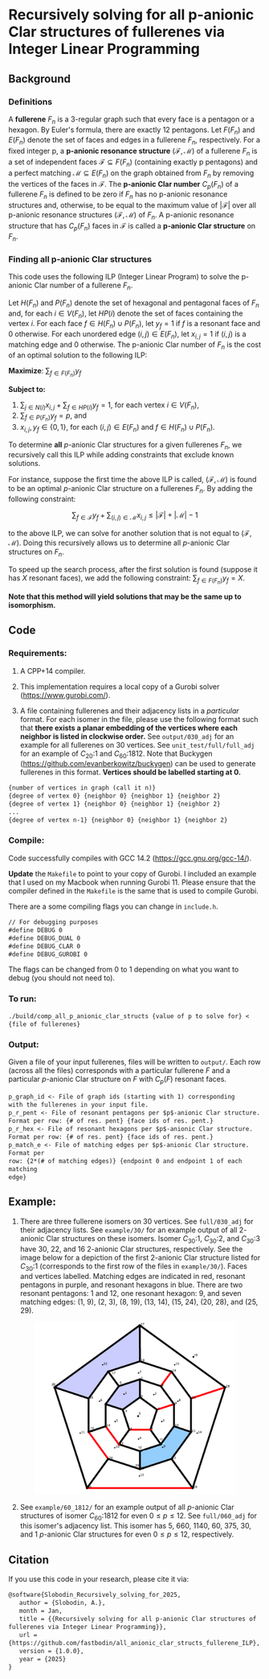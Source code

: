 # Recursively solving for all p-anionic Clar structures of fullerenes via Integer Linear Programming

## Background

### Definitions

A **fullerene** $F_n$ is a 3-regular graph such that every face is a pentagon
or a hexagon. By Euler's formula, there are exactly 12 pentagons. Let $F(F_n)$
and $E(F_n)$ denote the set of faces and edges in a fullerene $F_n$,
respectively. For a fixed integer p, a **p-anionic resonance structure**
$(\mathcal{F}, \mathcal{M})$ of a fullerene $F_n$ is a set of independent faces
$\mathcal{F} \subseteq F(F_n)$ (containing exactly p pentagons) and a perfect
matching $\mathcal{M} \subseteq E(F_n)$ on the graph obtained from $F_n$ by
removing the vertices of the faces in $\mathcal{F}$. The **p-anionic Clar
number** $C_p(F_n)$ of a fullerene $F_n$ is defined to be zero if $F_n$ has no
p-anionic resonance structures and, otherwise, to be equal to the maximum value
of $|\mathcal{F}|$ over all p-anionic resonance structures $(\mathcal{F},
\mathcal{M})$ of $F_n$. A p-anionic resonance structure that has $C_p(F_n)$
faces in $\mathcal{F}$ is called a **p-anionic Clar structure** on $F_n$.

### Finding all p-anionic Clar structures

This code uses the following ILP (Integer Linear Program) to solve the
p-anionic Clar number of a fullerene $F_n$.

Let $H(F_n)$ and $P(F_n)$ denote the set of hexagonal and pentagonal faces of
$F_n$ and, for each $i \in V(F_n)$, let $HP(i)$ denote the set of faces
containing the vertex $i$. For each face $f\in H(F_n)\cup P(F_n)$, let $y_f=1$
if $f$ is a resonant face and 0 otherwise. For each unordered edge $(i,j) \in
E(F_n)$, let $x_{i,j}=1$ if $(i,j)$ is a matching edge and 0 otherwise. The
p-anionic Clar number of $F_n$ is the cost of an optimal solution to the
following ILP:

**Maximize**: $\sum_{f \in F(F_n)} y_{f}$

**Subject to:**
1. $\sum_{j \in N(i)} x_{i,j} + \sum_{f \in HP(i)} y_{f} = 1$, for each vertex
   $i \in V(F_n)$,
2. $\sum_{f \in P(F_n)} y_f = p$, and
3. $x_{i,j}, y_f \in \{0,1\}$, for each $(i,j)\in E(F_n)$ and $f \in H(F_n)\cup
   P(F_n)$.

To determine **all** $p$-anionic Clar structures for a given fullerenes $F_n$,
we recursively call this ILP while adding constraints that exclude
known solutions.

For instance, suppose the first time the above ILP is called, $(\mathcal{F},
\mathcal{M})$ is found to be an optimal $p$-anionic Clar structure on a
fullerenes $F_n$. By adding the following constraint:

$$\sum_{f\in \mathcal{F}} y_{f} + \sum_{(i,j) \in \mathcal{M}} x_{i,j} \le
|\mathcal{F}| + |\mathcal{M}| - 1$$

to the above ILP, we can solve for another solution that is not equal to
$(\mathcal{F}, \mathcal{M})$. Doing this recursively allows us to determine
all $p$-anionic Clar structures on $F_n$.

To speed up the search process, after the first solution is found (suppose it
has $X$ resonant faces), we add the following constraint: $\sum_{f \in F(F_n)}
y_{f} = X$.

**Note that this method will yield solutions that may be the same up
to isomorphism.**

## Code

### Requirements:

1. A CPP+14 compiler.

2. This implementation requires a local copy of a Gurobi solver
(https://www.gurobi.com/).

3. A file containing fullerenes and their adjacency lists in a *particular*
format. For each isomer in the file, please use the following format such that
**there exists a planar embedding of the vertices where each neighbor is listed
in clockwise order.** See `output/030_adj` for an example for all fullerenes on
30 vertices. See `unit_test/full/full_adj` for an example of $C_{20}$:1 and
$C_{60}$:1812. Note that Buckygen (https://github.com/evanberkowitz/buckygen)
can be used to generate fullerenes in this format. **Vertices should be
labelled starting at 0.**

```
{number of vertices in graph (call it n)}
{degree of vertex 0} {neighbor 0} {neighbor 1} {neighbor 2}
{degree of vertex 1} {neighbor 0} {neighbor 1} {neighbor 2}
...
{degree of vertex n-1} {neighbor 0} {neighbor 1} {neighbor 2}
```

### Compile:

Code successfully compiles with GCC 14.2 (https://gcc.gnu.org/gcc-14/).

**Update** the `Makefile` to point to your copy of Gurobi. I included an example
that I used on my Macbook when running Gurobi 11. Please ensure
that the compiler defined in the `Makefile` is the same that is used
to compile Gurobi.

There are a some compiling flags you can change in `include.h`.

```
// For debugging purposes
#define DEBUG 0
#define DEBUG_DUAL 0
#define DEBUG_CLAR 0
#define DEBUG_GUROBI 0
```

The flags can be changed from 0 to 1 depending on what you want to debug
(you should not need to).

### To run:

```
./build/comp_all_p_anionic_clar_structs {value of p to solve for} < {file of fullerenes}
```

### Output:

Given a file of your input fullerenes, files will be written to `output/`.
Each row (across all the files) corresponds with a particular fullerene $F$
and a particular $p$-anionic Clar structure on $F$ with $C_p(F)$ resonant
faces.

```
p_graph_id <- File of graph ids (starting with 1) corresponding
with the fullerenes in your input file.
p_r_pent <- File of resonant pentagons per $p$-anionic Clar structure.
Format per row: {# of res. pent} {face ids of res. pent.}
p_r_hex <- File of resonant hexagons per $p$-anionic Clar structure.
Format per row: {# of res. pent} {face ids of res. pent.}
p_match_e <- File of matching edges per $p$-anionic Clar structure. Format per
row: {2*(# of matching edges)} {endpoint 0 and endpoint 1 of each matching
edge}
```

## Example:

1. There are three fullerene isomers on 30 vertices. See `full/030_adj` for
   their adjacency lists. See `example/30/` for an example output of all
$2$-anionic Clar structures on these isomers. Isomer $C_{30}$:1, $C_{30}$:2,
and $C_{30}$:3 have 30, 22, and 16 $2$-anionic Clar structures, respectively.
See the image below for a depiction of the first 2-anionic Clar structure
listed for $C_{30}$:1 (corresponds to the first row of the files in
`example/30/`). Faces and vertices labelled. Matching edges are indicated in red,
resonant pentagons in purple, and resonant hexagons in blue. There are two
resonant pentagons: 1 and 12, one resonant hexagon: 9, and seven matching
edges: (1, 9), (2, 3), (8, 19), (13, 14), (15, 24), (20, 28), and (25, 29).

<p align="center">
<img src="example/30/30_2.png" alt="2-anionic Clar structure on $C_{30}$:1"
width="400">
</p>

2. See `example/60_1812/` for an example output of all $p$-anionic Clar
   structures of isomer $C_{60}$:1812 for even $0 \le p \le 12$. See
`full/060_adj` for this isomer's adjacency list. This isomer has 5, 660, 1140,
60, 375, 30, and 1 $p$-anionic Clar structures for even $0 \le p \le 12$,
respectively.

<!-- ## Testing your build -->
<!-- The directory `unit_test/` contains code to test whether your build is solving -->
<!-- the ILPs correctly. It contains `src/`, `full/`, a `Makefile`, and -->
<!-- `test_build.zsh`. The adjacency lists of isomers $C_{20}$:1 and $C_{60}$:1812 -->
<!-- can be found in `full/full_adj/`. Please update the `Makefile` to point to your -->
<!-- Gurobi library (as above). When compiled and run (test_build.zsh), the -->
<!-- executable will test whether the ILP correctly solves the 0-anionic Clar number -->
<!-- of $C_{20}$:1 and all $p$-anionic Clar numbers of $C_{60}$:1812. -->
<!---->

## Citation

If you use this code in your research, please cite it via:

```
@software{Slobodin_Recursively_solving_for_2025,
   author = {Slobodin, A.},
   month = Jan,
   title = {{Recursively solving for all p-anionic Clar structures of fullerenes via Integer Linear Programming}},
   url = {https://github.com/fastbodin/all_anionic_clar_structs_fullerene_ILP},
   version = {1.0.0},
   year = {2025}
}
```


